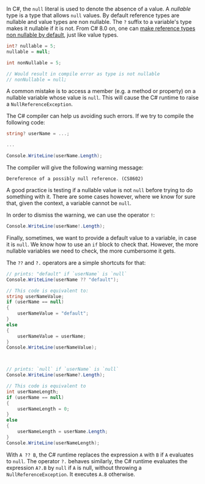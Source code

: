 In C#, the `null` literal is used to denote the absence of a value.  A
*nullable* type is a type that allows `null` values. By default
reference types are nullable and value types are non nullable.  The
`?` suffix to a variable's type makes it nullable if it is not. From
C# 8.0 on, one can [make reference types non nullable by
default][nullable-csharp-8], just like value types.

```csharp
int? nullable = 5;
nullable = null;

int nonNullable = 5;

// Would result in compile error as type is not nullable
// nonNullable = null;
```

A common mistake is to access a member (e.g. a method or property) on a nullable
variable whose value is `null`.  This will cause the C# runtime
to raise a `NullReferenceException`.

The C# compiler can help us avoiding such errors. If we try to
compile the following code:

```csharp
string? userName = ...;

...

Console.WriteLine(userName.Length);
```

The compiler will give the following warning message:

```
Dereference of a possibly null reference. (CS8602)
```

A good practice is testing if a nullable value is not `null` before
trying to do something with it. There are some cases however, where we
know for sure that, given the context, a variable cannot be `null`.

In order to dismiss the warning, we can use the operator `!`:

```csharp
Console.WriteLine(userName!.Length);
```

Finally, sometimes, we want to provide a default value to a variable,
in case it is `null`. We know how to use an `if` block to check
that. However, the more nullable variables we need to check, the more
cumbersome it gets.

The `??` and `?.` operators are a simple shortcuts for that:

```csharp
// prints: "default" if `userName` is `null`
Console.WriteLine(userName ?? "default");

// This code is equivalent to:
string userNameValue;
if (userName == null) 
{
    userNameValue = "default";
}
else
{
    userNameValue = userName;
}
Console.WriteLine(userNameValue);



// prints: `null` if `userName` is `null`
Console.WriteLine(userName?.Length);

// This code is equivalent to 
int userNameLength;
if (userName == null) 
{
    userNameLength = 0;
}
else
{
    userNameLength = userName.Length;
}
Console.WriteLine(userNameLength);
```

With `A ?? B`, the C# runtime replaces the expression `A` with `B` if
`A` evaluates to `null`. The operator `?.` behaves similarly, the C#
runtime evaluates the expression `A?.B` by `null` if `A` is null,
without throwing a `NullReferenceException`. It executes `A.B`
otherwise.

[nullable-csharp-8]: https://docs.microsoft.com/en-us/dotnet/csharp/nullable-references
